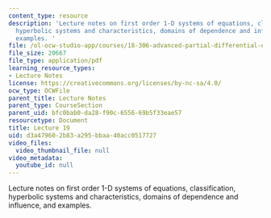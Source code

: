 ```yaml
---
content_type: resource
description: 'Lecture notes on first order 1-D systems of equations, classification,
  hyperbolic systems and characteristics, domains of dependence and influence, and
  examples. '
file: /ol-ocw-studio-app/courses/18-306-advanced-partial-differential-equations-with-applications-fall-2009/d3a479602b83a295bbaa40acc0517727_MIT18_306f09_lec19.pdf
file_size: 20667
file_type: application/pdf
learning_resource_types:
- Lecture Notes
license: https://creativecommons.org/licenses/by-nc-sa/4.0/
ocw_type: OCWFile
parent_title: Lecture Notes
parent_type: CourseSection
parent_uid: bfc0bab0-da28-f90c-6556-69b5f33eae57
resourcetype: Document
title: Lecture 19
uid: d3a47960-2b83-a295-bbaa-40acc0517727
video_files:
  video_thumbnail_file: null
video_metadata:
  youtube_id: null
---
```

Lecture notes on first order 1-D systems of equations, classification, hyperbolic systems and characteristics, domains of dependence and influence, and examples. 